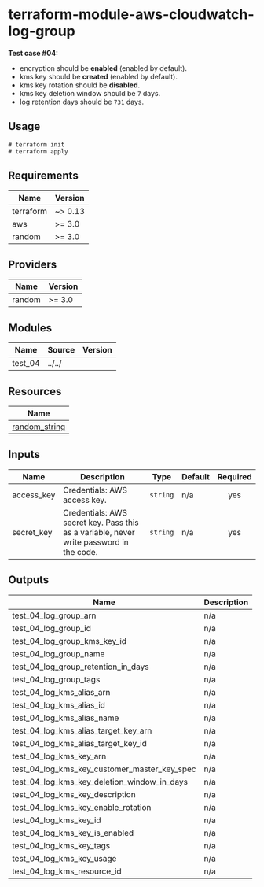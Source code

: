 # terraform-module-aws-cloudwatch-log-group

**Test case #04:**

- encryption should be **enabled** (enabled by default).
- kms key should be **created** (enabled by default).
- kms key rotation should be **disabled**.
- kms key deletion window should be `7` days.
- log retention days should be `731` days.

## Usage

```
# terraform init
# terraform apply
```

<!-- BEGINNING OF PRE-COMMIT-TERRAFORM DOCS HOOK -->
## Requirements

| Name | Version |
|------|---------|
| terraform | ~> 0.13 |
| aws | >= 3.0 |
| random | >= 3.0 |

## Providers

| Name | Version |
|------|---------|
| random | >= 3.0 |

## Modules

| Name | Source | Version |
|------|--------|---------|
| test_04 | ../../ |  |

## Resources

| Name |
|------|
| [random_string](https://registry.terraform.io/providers/hashicorp/random/latest/docs/resources/string) |

## Inputs

| Name | Description | Type | Default | Required |
|------|-------------|------|---------|:--------:|
| access\_key | Credentials: AWS access key. | `string` | n/a | yes |
| secret\_key | Credentials: AWS secret key. Pass this as a variable, never write password in the code. | `string` | n/a | yes |

## Outputs

| Name | Description |
|------|-------------|
| test\_04\_log\_group\_arn | n/a |
| test\_04\_log\_group\_id | n/a |
| test\_04\_log\_group\_kms\_key\_id | n/a |
| test\_04\_log\_group\_name | n/a |
| test\_04\_log\_group\_retention\_in\_days | n/a |
| test\_04\_log\_group\_tags | n/a |
| test\_04\_log\_kms\_alias\_arn | n/a |
| test\_04\_log\_kms\_alias\_id | n/a |
| test\_04\_log\_kms\_alias\_name | n/a |
| test\_04\_log\_kms\_alias\_target\_key\_arn | n/a |
| test\_04\_log\_kms\_alias\_target\_key\_id | n/a |
| test\_04\_log\_kms\_key\_arn | n/a |
| test\_04\_log\_kms\_key\_customer\_master\_key\_spec | n/a |
| test\_04\_log\_kms\_key\_deletion\_window\_in\_days | n/a |
| test\_04\_log\_kms\_key\_description | n/a |
| test\_04\_log\_kms\_key\_enable\_rotation | n/a |
| test\_04\_log\_kms\_key\_id | n/a |
| test\_04\_log\_kms\_key\_is\_enabled | n/a |
| test\_04\_log\_kms\_key\_tags | n/a |
| test\_04\_log\_kms\_key\_usage | n/a |
| test\_04\_log\_kms\_resource\_id | n/a |
<!-- END OF PRE-COMMIT-TERRAFORM DOCS HOOK -->

